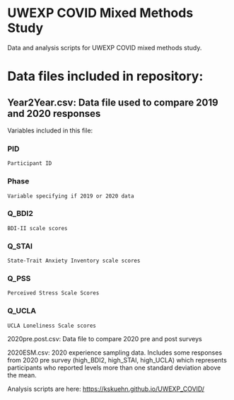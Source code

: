 # UWEXP COVID Mixed Methods Study
Data and analysis scripts for UWEXP COVID mixed methods study. 

# Data files included in repository: 

## Year2Year.csv: Data file used to compare 2019 and 2020 responses
  Variables included in this file:
  ### PID 
    Participant ID
  ### Phase
    Variable specifying if 2019 or 2020 data 
  ### Q_BDI2 
    BDI-II scale scores
  ### Q_STAI
    State-Trait Anxiety Inventory scale scores
  ### Q_PSS 
    Perceived Stress Scale Scores
  ### Q_UCLA
    UCLA Loneliness Scale scores

2020pre.post.csv: Data file to compare 2020 pre and post surveys

2020ESM.csv: 2020 experience sampling data. Includes some responses from 2020 pre survey (high_BDI2, high_STAI, high_UCLA) which represents participants who reported levels more than one standard deviation above the mean. 

Analysis scripts are here: https://kskuehn.github.io/UWEXP_COVID/ 

